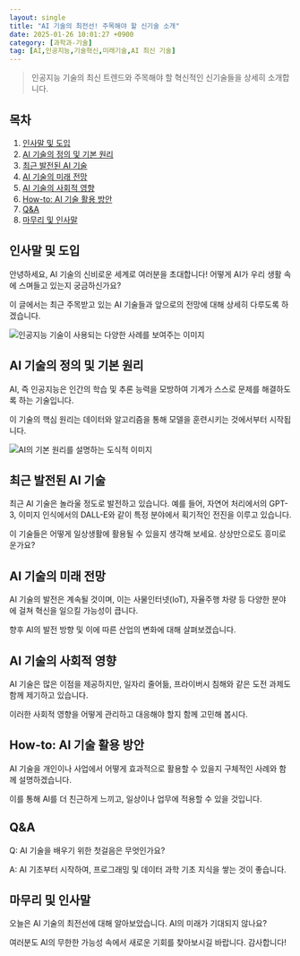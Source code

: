 ```yaml
---
layout: single
title: "AI 기술의 최전선! 주목해야 할 신기술 소개"
date: 2025-01-26 10:01:27 +0900
category: [과학과-기술]
tag: [AI,인공지능,기술혁신,미래기술,AI 최신 기술]
---
```

  
> 인공지능 기술의 최신 트렌드와 주목해야 할 혁신적인 신기술들을 상세히 소개합니다.

## 목차
1. [인사말 및 도입](#인사말-및-도입)
2. [AI 기술의 정의 및 기본 원리](#ai-기술의-정의-및-기본-원리)
3. [최근 발전된 AI 기술](#최근-발전된-ai-기술)
4. [AI 기술의 미래 전망](#ai-기술의-미래-전망)
5. [AI 기술의 사회적 영향](#ai-기술의-사회적-영향)
6. [How-to: AI 기술 활용 방안](#how-to-ai-기술-활용-방안)
7. [Q&A](#qa)
8. [마무리 및 인사말](#마무리-및-인사말)

## 인사말 및 도입

안녕하세요, AI 기술의 신비로운 세계로 여러분을 초대합니다! 어떻게 AI가 우리 생활 속에 스며들고 있는지 궁금하신가요?


이 글에서는 최근 주목받고 있는 AI 기술들과 앞으로의 전망에 대해 상세히 다루도록 하겠습니다.


![인공지능 기술이 사용되는 다양한 사례를 보여주는 이미지](https://i.ibb.co/4mCzJFG/png-skoid-d505667d-d6c1-4a0a-bac7-5c84a87759f8-sktid-a48cca56-e6da-484e-a814-9c849652bcb3-skt-2025-0.png)



## AI 기술의 정의 및 기본 원리

AI, 즉 인공지능은 인간의 학습 및 추론 능력을 모방하여 기계가 스스로 문제를 해결하도록 하는 기술입니다.


이 기술의 핵심 원리는 데이터와 알고리즘을 통해 모델을 훈련시키는 것에서부터 시작됩니다.


![AI의 기본 원리를 설명하는 도식적 이미지](https://i.ibb.co/KsgR8P9/png-skoid-d505667d-d6c1-4a0a-bac7-5c84a87759f8-sktid-a48cca56-e6da-484e-a814-9c849652bcb3-skt-2025-0.png)



## 최근 발전된 AI 기술

최근 AI 기술은 놀라울 정도로 발전하고 있습니다. 예를 들어, 자연어 처리에서의 GPT-3, 이미지 인식에서의 DALL-E와 같이 특정 분야에서 획기적인 전진을 이루고 있습니다.


이 기술들은 어떻게 일상생활에 활용될 수 있을지 생각해 보세요. 상상만으로도 흥미로운가요?



## AI 기술의 미래 전망

AI 기술의 발전은 계속될 것이며, 이는 사물인터넷(IoT), 자율주행 차량 등 다양한 분야에 걸쳐 혁신을 일으킬 가능성이 큽니다.


향후 AI의 발전 방향 및 이에 따른 산업의 변화에 대해 살펴보겠습니다.



## AI 기술의 사회적 영향

AI 기술은 많은 이점을 제공하지만, 일자리 줄어듦, 프라이버시 침해와 같은 도전 과제도 함께 제기하고 있습니다.


이러한 사회적 영향을 어떻게 관리하고 대응해야 할지 함께 고민해 봅시다.



## How-to: AI 기술 활용 방안

AI 기술을 개인이나 사업에서 어떻게 효과적으로 활용할 수 있을지 구체적인 사례와 함께 설명하겠습니다.


이를 통해 AI를 더 친근하게 느끼고, 일상이나 업무에 적용할 수 있을 것입니다.



## Q&A

Q: AI 기술을 배우기 위한 첫걸음은 무엇인가요?


A: AI 기초부터 시작하여, 프로그래밍 및 데이터 과학 기초 지식을 쌓는 것이 좋습니다.



## 마무리 및 인사말

오늘은 AI 기술의 최전선에 대해 알아보았습니다. AI의 미래가 기대되지 않나요?


여러분도 AI의 무한한 가능성 속에서 새로운 기회를 찾아보시길 바랍니다. 감사합니다!

